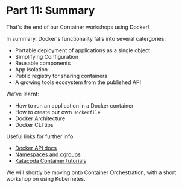 # Part 11: Summary

That's the end of our Container workshops using Docker!

In summary, Docker's functionality falls into several catergories:

- Portable deployment of applications as a single object
- Simplifying Configuration
- Reusable components
- App isolation
- Public registry for sharing containers
- A growing tools ecosystem from the published API

We've learnt:
- How to run an application in a Docker container
- How to create our own `Dockerfile`
- Docker Architecture
- Docker CLI tips

Useful links for further info:
- [Docker API docs](https://docs.docker.com/)
- [Namespaces and cgroups](https://medium.com/@nagarwal/understanding-the-docker-internals-7ccb052ce9fe)
- [Katacoda Container tutorials](https://www.katacoda.com/courses/docker)


We will shortly be moving onto Container Orchestration, with a short workshop on using Kubernetes.